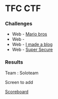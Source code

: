 # TFC CTF

### Challenges

- Web - [Mario bros](https://github.com/Sanlokii/CTF-write-ups/blob/main/TFC-CTF/x.md)
- Web - [](https://github.com/Sanlokii/CTF-write-ups/blob/main/TFC-CTF/x.md)
- Web - [I made a blog](https://github.com/Sanlokii/CTF-write-ups/blob/main/EZ-CTF/I-made-a-blog.md)
- Web - [Super Secure](https://github.com/Sanlokii/CTF-write-ups/blob/main/EZ-CTF/Super-Secure.md)

### Results

Team : Soloteam 

Screen to add

[Scoreboard](https://ctftime.org/event/1647)
